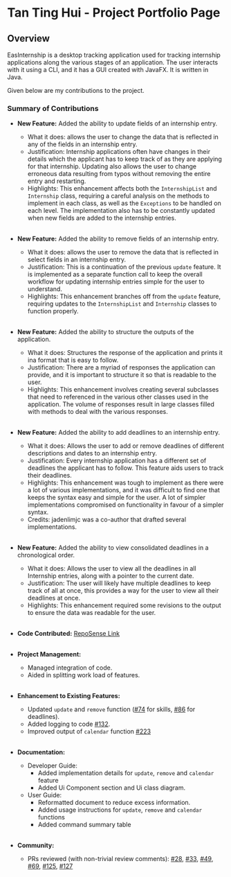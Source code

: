 # Tan Ting Hui - Project Portfolio Page

## Overview

EasInternship is a desktop tracking application used for tracking internship applications along the various stages
of an application. The user interacts with it using a CLI, and it has a GUI created with JavaFX. It is written in Java.

Given below are my contributions to the project.

### Summary of Contributions

- **New Feature:** Added the ability to update fields of an internship entry.
  - What it does: allows the user to change the data that is reflected in any of the fields in an internship entry.
  - Justification: Internship applications often have changes in their details which the applicant has to keep track of
    as they are applying for that internship. Updating also allows the user to change erroneous data resulting from
    typos without removing the entire entry and restarting.
  - Highlights: This enhancement affects both the `InternshipList` and `Internship` class, requiring a careful analysis
    on the methods to implement in each class, as well as the `Exceptions` to be handled on each level. The
    implementation also has to be constantly updated when new fields are added to the internship entries.
<br><br>

- **New Feature:** Added the ability to remove fields of an internship entry.
  - What it does: allows the user to remove the data that is reflected in select fields in an internship entry.
  - Justification: This is a continuation of the previous `update` feature. It is implemented as a separate function
    call to keep the overall workflow for updating internship entries simple for the user to understand.
  - Highlights: This enhancement branches off from the `update` feature, requiring updates to the `InternshipList` and
    `Internship` classes to function properly.
<br><br>

- **New Feature:** Added the ability to structure the outputs of the application.
  - What it does: Structures the response of the application and prints it ina format that is easy to follow.
  - Justification: There are a myriad of responses the application can provide, and it is important to structure it
    so that is readable to the user.
  - Highlights: This enhancement involves creating several subclasses that need to referenced in the various other
    classes used in the application. The volume of responses result in large classes filled with methods to deal
    with the various responses.
<br><br>

- **New Feature:** Added the ability to add deadlines to an internship entry.
  - What it does: Allows the user to add or remove deadlines of different descriptions and dates to an internship entry.
  - Justification: Every internship application has a different set of deadlines the applicant has to follow. This
    feature aids users to track their deadlines.
  - Highlights: This enhancement was tough to implement as there were a lot of various implementations, and it was
    difficult to find one that keeps the syntax easy and simple for the user. A lot of simpler implementations
    compromised on functionality in favour of a simpler syntax.
  - Credits: jadenlimjc was a co-author that drafted several implementations.
<br><br>

- **New Feature:** Added the ability to view consolidated deadlines in a chronological order.
  - What it does: Allows the user to view all the deadlines in all Internship entries, along with a pointer to the 
    current date.
  - Justification: The user will likely have multiple deadlines to keep track of all at once,
    this provides a way for the user to view all their deadlines at once.
  - Highlights: This enhancement required some revisions to the output to ensure the data was readable for the user.
<br><br>

- **Code Contributed:** [RepoSense Link](https://nus-cs2113-ay2425s1.github.io/tp-dashboard/?search=ridiculouswifi&breakdown=true&sort=groupTitle%20dsc&sortWithin=title&since=2024-09-20&timeframe=commit&mergegroup=&groupSelect=groupByRepos&checkedFileTypes=docs~functional-code~test-code~other)
<br><br>

- **Project Management:**
  - Managed integration of code.
  - Aided in splitting work load of features.
<br><br>

- **Enhancement to Existing Features:**
  - Updated `update` and `remove` function ([#74](https://github.com/AY2425S1-CS2113-T10-1/tp/pull/74) for skills, [#86](https://github.com/AY2425S1-CS2113-T10-1/tp/pull/86) for deadlines).
  - Added logging to code [#132](https://github.com/AY2425S1-CS2113-T10-1/tp/pull/132).
  - Improved output of `calendar` function [#223](https://github.com/AY2425S1-CS2113-T10-1/tp/pull/223)
<br><br>

- **Documentation:**
  - Developer Guide:
    - Added implementation details for `update`, `remove` and `calendar` feature
    - Added Ui Component section and Ui class diagram.
  - User Guide:
    - Reformatted document to reduce excess information.
    - Added usage instructions for `update`, `remove` and `calendar` functions
    - Added command summary table
<br><br>

- **Community:**
  - PRs reviewed (with non-trivial review comments): [#28](https://github.com/AY2425S1-CS2113-T10-1/tp/pull/28), [#33](https://github.com/AY2425S1-CS2113-T10-1/tp/pull/33), [#49](https://github.com/AY2425S1-CS2113-T10-1/tp/pull/49), [#69](https://github.com/AY2425S1-CS2113-T10-1/tp/pull/69), [#125](https://github.com/AY2425S1-CS2113-T10-1/tp/pull/125), [#127](https://github.com/AY2425S1-CS2113-T10-1/tp/pull/127)
